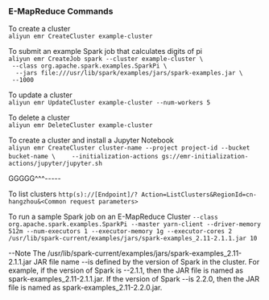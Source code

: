 ### E-MapReduce Commands

To create a cluster    
`aliyun emr CreateCluster example-cluster`  

To submit an example Spark job that calculates digits of pi   
`aliyun emr CreateJob spark --cluster example-cluster \`  
` --class org.apache.spark.examples.SparkPi \`  
`  --jars file:///usr/lib/spark/examples/jars/spark-examples.jar \`   
`  --1000 `

To update a cluster  
`aliyun emr UpdateCluster example-cluster --num-workers 5`

To delete a cluster   
`aliyun emr DeleteCluster example-cluster`  

To create a cluster and install a Jupyter Notebook  
`aliyun emr CreateCluster cluster-name --project project-id --bucket bucket-name \`
`    --initialization-actions gs://emr-initialization-actions/jupyter/jupyter.sh`

GGGGG^^^-----

To list clusters
`http(s)://[Endpoint]/? Action=ListClusters&RegionId=cn-hangzhou&<Common request parameters>`

To run a sample Spark job on an E-MapReduce Cluster
`--class org.apache.spark.examples.SparkPi --master yarn-client --driver-memory 512m --num-executors 1 --executor-memory 1g --executor-cores 2 /usr/lib/spark-current/examples/jars/spark-examples_2.11-2.1.1.jar 10`

--Note The /usr/lib/spark-current/examples/jars/spark-examples_2.11-2.1.1.jar JAR file name --is defined by the version of Spark in the cluster. For example, if the version of Spark is --2.1.1, then the JAR file is named as spark-examples_2.11-2.1.1.jar. If the version of Spark --is 2.2.0, then the JAR file is named as spark-examples_2.11-2.2.0.jar.

